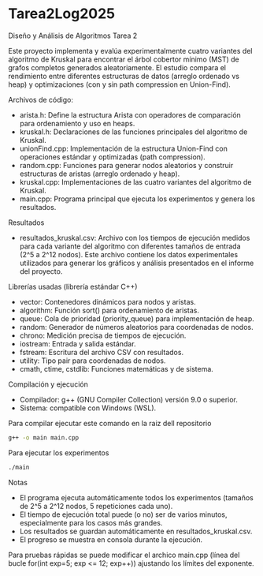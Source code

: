 # Tarea2Log2025
Diseño y Análisis de Algoritmos Tarea 2

Este proyecto implementa y evalúa experimentalmente cuatro variantes del algoritmo de Kruskal para encontrar el árbol cobertor mínimo (MST) de grafos completos generados aleatoriamente. El estudio compara el rendimiento entre diferentes estructuras de datos (arreglo ordenado vs heap) y optimizaciones (con y sin path compression en Union-Find).

Archivos de código:
- arista.h: Define la estructura Arista con operadores de comparación para ordenamiento y uso en heaps.
- kruskal.h: Declaraciones de las funciones principales del algoritmo de Kruskal.
- unionFind.cpp: Implementación de la estructura Union-Find con operaciones estándar y optimizadas (path compression).
- random.cpp: Funciones para generar nodos aleatorios y construir estructuras de aristas (arreglo ordenado y heap).
- kruskal.cpp: Implementaciones de las cuatro variantes del algoritmo de Kruskal.
- main.cpp: Programa principal que ejecuta los experimentos y genera los resultados.

Resultados
- resultados_kruskal.csv: Archivo con los tiempos de ejecución medidos para cada variante del algoritmo con diferentes tamaños de entrada (2^5 a 2^12 nodos). Este archivo contiene los datos experimentales utilizados para generar los gráficos y análisis presentados en el informe del proyecto.

Librerías usadas (librería estándar C++)
- vector: Contenedores dinámicos para nodos y aristas.
- algorithm: Función sort() para ordenamiento de aristas.
- queue: Cola de prioridad (priority_queue) para implementación de heap.
- random: Generador de números aleatorios para coordenadas de nodos.
- chrono: Medición precisa de tiempos de ejecución.
- iostream: Entrada y salida estándar.
- fstream: Escritura del archivo CSV con resultados.
- utility: Tipo pair para coordenadas de nodos.
- cmath, ctime, cstdlib: Funciones matemáticas y de sistema.

Compilación y ejecución

- Compilador: g++ (GNU Compiler Collection) versión 9.0 o superior.
- Sistema: compatible con Windows (WSL).

Para compilar ejecutar este comando en la raiz dell repositorio

```bash
g++ -o main main.cpp
```

Para ejecutar los experimentos

```bash
./main
```

Notas
- El programa ejecuta automáticamente todos los experimentos (tamaños de 2^5 a 2^12 nodos, 5 repeticiones cada uno).
- El tiempo de ejecución total puede (o no) ser de varios minutos, especialmente para los casos más grandes.
- Los resultados se guardan automáticamente en resultados_kruskal.csv.
- El progreso se muestra en consola durante la ejecución.

Para pruebas rápidas se puede modificar el archico main.cpp (línea del bucle for(int exp=5; exp <= 12; exp++)) ajustando los límites del exponente.